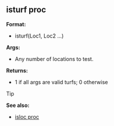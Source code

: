 ## isturf proc

**Format:**
+   isturf(Loc1, Loc2 \...)
<!-- -->
**Args:**
+   Any number of locations to test.
<!-- -->
**Returns:**
+   1 if all args are valid turfs; 0 otherwise

> [!TIP] 
> **See also:**
> +   [isloc proc](/ref/proc/isloc.md) <!-- -->